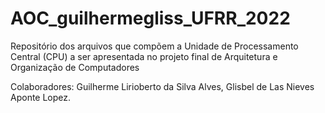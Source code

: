 # AOC_guilhermegliss_UFRR_2022

Repositório dos arquivos que compõem a Unidade de Processamento Central (CPU) a ser apresentada no projeto final de Arquitetura e Organização de Computadores

Colaboradores: Guilherme Lirioberto da Silva Alves, Glisbel de Las Nieves Aponte Lopez. 
